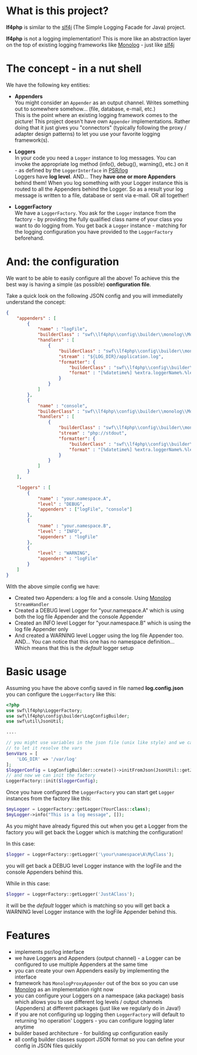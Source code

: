 # What is this project?

**lf4php** is similar to the [slf4j](http://www.slf4j.org/) (The Simple Logging Facade for Java) project.

**lf4php** is not a logging implementation! This is more like an abstraction layer on the top of existing logging frameworks like [Monolog](https://github.com/Seldaek/monolog) - just like [slf4j](http://www.slf4j.org/) 

# The concept - in a nut shell

We have the following key entities:

   * **Appenders**  
     You might consider an `Appender` as an output channel. Writes something out to somewhere somehow... (file, database, e-mail, etc.)  
This is the point where an existing logging framework comes to the picture! This project doesn't have own `Appender` implementations. Rather doing that it just gives you "connectors" (typically following the proxy / adapter design patterns) to let you use your favorite logging framework(s).  

   * **Loggers**  
In your code you need a `Logger` instance to log messages. You can invoke the appropriate log method (info(), debug(), warning(), etc.) on it - as defined by the `LoggerInterface` in [PSR/log](https://github.com/php-fig/log)  
Loggers have **log level**. AND... They **have one or more Appenders** behind them! When you log something with your Logger instance this is routed to all the Appenders behind the Logger. So as a result your log message is written to a file, database or sent via e-mail. OR all together!  

   * **LoggerFactory**  
We have a `LoggerFactory`. You ask for the `Logger` instance from the factory - by providing the fully qualified class name of your class you want to do logging from. You get back a `Logger` instance - matching for the logging configuration you have provided to the `LoggerFactory` beforehand.

# And: the configuration

We want to be able to easily configure all the above! To achieve this the best way is having a simple (as possible) **configuration file**.

Take a quick look on the following JSON config and you will immediatelly understand the concept:

```json
{
	"appenders" : [
		{
			"name" : "logFile",
			"builderClass" : "swf\\lf4php\\config\\builder\\monolog\\MonologProxyAppenderBuilder",
			"handlers" : [
				{
					"builderClass" : "swf\\lf4php\\config\\builder\\monolog\\MonologStreamHandlerBuilder",
					"stream" : "${LOG_DIR}/application.log",
					"formatter": {
						"builderClass" : "swf\\lf4php\\config\\builder\\monolog\\MonologLineFormatterBuilder",
						"format" : "[%datetime%] %extra.loggerName%.%level_name%: %message% %context% %extra%\n\n"
					}
				}
			]
		},
		{
			"name" : "console",
			"builderClass" : "swf\\lf4php\\config\\builder\\monolog\\MonologProxyAppenderBuilder",
			"handlers" : [
				{
					"builderClass" : "swf\\lf4php\\config\\builder\\monolog\\MonologStreamHandlerBuilder",
					"stream" : "php://stdout",
					"formatter": {
						"builderClass" : "swf\\lf4php\\config\\builder\\monolog\\MonologLineFormatterBuilder",
						"format" : "[%datetime%] %extra.loggerName%.%level_name%: %message% %context% %extra%\n\n"
					}
				}
			]
		}
	],

	"loggers" : [
		{
			"name" : "your.namespace.A",
			"level" : "DEBUG",
			"appenders" : ["logFile", "console"]
		},
		{
			"name" : "your.namespace.B",
			"level" : "INFO",
			"appenders" : "logFile"
		},
		{
			"level" : "WARNING",
			"appenders" : "logFile"
		}
	]
}
```

With the above simple config we have:
   * Created two Appenders: a log file and a console. Using [Monolog](https://github.com/Seldaek/monolog) `StreamHandler`
   * Created a DEBUG level Logger for "your.namespace.A" which is using both the log file Appender and the console Appender
   * Created an INFO level Logger for "your.namespace.B" which is using the log file Appender only
   * And created a WARNING level Logger using the log file Appender too. AND... You can notice that this one has no namespace definition... Which means that this is the *default* logger setup
   
# Basic usage  
  
Assuming you have the above config saved in file named **log.config.json** you can configure the `LoggerFactory` like this:
  
```php
<?php
use swf\lf4php\LoggerFactory;
use swf\lf4php\config\builder\LogConfigBuilder;
use swf\util\JsonUtil;

....

// you might use variables in the json file (unix like style) and we can pass an array to the json parsing mechanism
// to let it resolve the vars
$envVars = [
	'LOG_DIR' => '/var/log'
];
$loggerConfig = LogConfigBuilder::create()->initFromJson(JsonUtil::getJsonObjects("log.config.json"), $envVars)->build();
// and now we can init the factory
LoggerFactory::init($loggerConfig);
```
  
Once you have configured the `LoggerFactory` you can start get `Logger` instances from the factory like this:

```php
$myLogger = LoggerFactory::getLogger(YourClass::class);
$myLogger->info("This is a log message", []);
```

As you might have already figured this out when you get a Logger from the factory you will get back the Logger which is matching the configuration!

In this case:
```php
$logger = LoggerFactory::getLogger('\your\namespace\A\MyClass');
```
you will get back a DEBUG level Logger instance with the logFile and the console Appenders behind this.

While in this case:
```php
$logger = LoggerFactory::getLogger('JustAClass');
```
it will be the *default* logger which is matching so you will get back a WARNING level Logger instance with the logFile Appender behind this.



# Features

   * implements psr/log interface
   * we have Loggers and Appenders (output channel) - a Logger can be configured to use multiple Appenders at the same time
   * you can create your own Appenders easily by implementing the interface
   * framework has `MonologProxyAppender` out of the box so you can use [Monolog](https://github.com/Seldaek/monolog) as an implementation right now
   * you can configure your Loggers on a namespace (aka package) basis which allows you to use different log levels / output channels (Appenders) at different packages (just like we regularly do in Java!)
   * if you are not configuring up logging then `LoggerFactory` will default to returning 'no operation' Loggers - you can configure logging later anytime
   * builder based architecture - for building up configuration easily
   * all config builder classes support JSON format so you can define your config in JSON files quickly

   
